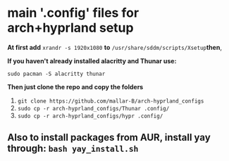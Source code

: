 # main '.config' files for arch+hyprland setup
**At first add** `xrandr -s 1920x1080` **to** `/usr/share/sddm/scripts/Xsetup`**then**,

**If you haven't already installed alacritty and Thunar use:**

  ```sudo pacman -S alacritty thunar```
  
**Then just clone the repo and copy the folders**
  1. ```git clone https://github.com/mallar-B/arch-hyprland_configs```
  2. ```sudo cp -r arch-hyprland_configs/Thunar .config/```
  3. ```sudo cp -r arch-hyprland_configs/hypr .config/```

## Also to install packages from AUR, install yay through: `bash yay_install.sh` 
